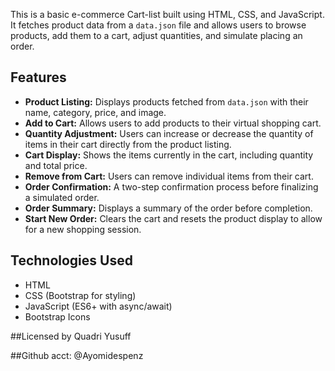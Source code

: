This is a basic e-commerce Cart-list built using HTML, CSS, and JavaScript. It fetches product data from a `data.json` file and allows users to browse products, add them to a cart, adjust quantities, and simulate placing an order.

## Features

* **Product Listing:** Displays products fetched from `data.json` with their name, category, price, and image.
* **Add to Cart:** Allows users to add products to their virtual shopping cart.
* **Quantity Adjustment:** Users can increase or decrease the quantity of items in their cart directly from the product listing.
* **Cart Display:** Shows the items currently in the cart, including quantity and total price.
* **Remove from Cart:** Users can remove individual items from their cart.
* **Order Confirmation:** A two-step confirmation process before finalizing a simulated order.
* **Order Summary:** Displays a summary of the order before completion.
* **Start New Order:** Clears the cart and resets the product display to allow for a new shopping session.

## Technologies Used

* HTML
* CSS (Bootstrap for styling)
* JavaScript (ES6+ with async/await)
* Bootstrap Icons

##Licensed by
Quadri Yusuff

##Github acct:
@Ayomidespenz